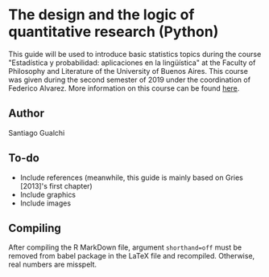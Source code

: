 # The design and the logic of quantitative research (Python)

This guide will be used to introduce basic statistics topics during the course
"Estadística y probabilidad: aplicaciones en la lingüística" at the Faculty
of Philosophy and Literature of the University of Buenos Aires. This course
was given during the second semester of 2019 under the coordination of
Federico Alvarez. More information on this course can be found
[here](https://sites.google.com/view/grupodepln/cursos-de-extensi%C3%B3n/cursada-2019).

## Author

Santiago Gualchi

## To-do

 * Include references (meanwhile, this guide is mainly based on Gries [2013]'s
   first chapter)
 * Include graphics
 * Include images

## Compiling

After compiling the R MarkDown file, argument `shorthand=off` must be removed
from babel package in the LaTeX file and recompiled. Otherwise, real numbers
are misspelt.
